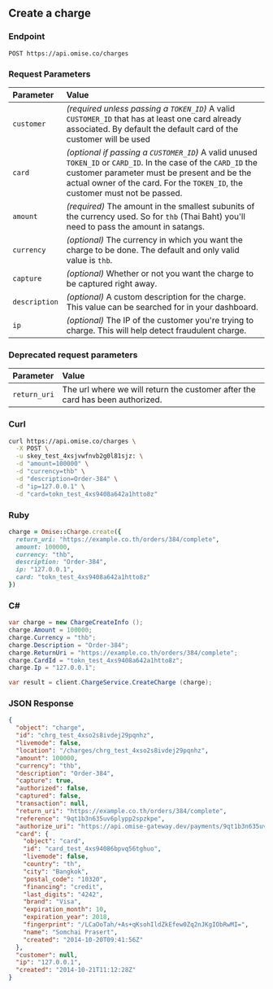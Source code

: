 ## Create a charge

### Endpoint

```
POST https://api.omise.co/charges
```

### Request Parameters

| Parameter                | Value                                             |
|:-------------------------|:--------------------------------------------------|
| `customer`               | *(required unless passing a `TOKEN_ID`)* A valid `CUSTOMER_ID` that has at least one card already associated. By default the default card of the customer will be used |
| `card`                   | *(optional if passing a `CUSTOMER_ID`)* A valid unused `TOKEN_ID` or `CARD_ID`. In the case of the `CARD_ID` the customer parameter must be present and be the actual owner of the card. For the `TOKEN_ID`, the customer must not be passed. |
| `amount`                 | *(required)* The amount in the smallest subunits of the currency used. So for `thb` (Thai Baht) you'll need to pass the amount in satangs. |
| `currency`               | *(optional)* The currency in which you want the charge to be done. The default and only valid value is `thb`. |
| `capture`                 | *(optional)* Whether or not you want the charge to be captured right away. |
| `description`            | *(optional)* A custom description for the charge. This value can be searched for in your dashboard. |
| `ip`                     | *(optional)* The IP of the customer you're trying to charge. This will help detect fraudulent charge. |


### Deprecated request parameters

| Parameter                | Value                                             |
|:-------------------------|:--------------------------------------------------|
| `return_uri`             | The url where we will return the customer after the card has been authorized. |

### Curl

```sh
curl https://api.omise.co/charges \
  -X POST \
  -u skey_test_4xsjvwfnvb2g0l81sjz: \
  -d "amount=100000" \
  -d "currency=thb" \
  -d "description=Order-384" \
  -d "ip=127.0.0.1" \
  -d "card=tokn_test_4xs9408a642a1htto8z"
```

### Ruby

```ruby
charge = Omise::Charge.create({
  return_uri: "https://example.co.th/orders/384/complete",
  amount: 100000,
  currency: "thb",
  description: "Order-384",
  ip: "127.0.0.1",
  card: "tokn_test_4xs9408a642a1htto8z"
})
```

### C&#35;

```c#
var charge = new ChargeCreateInfo ();
charge.Amount = 100000;
charge.Currency = "thb";
charge.Description = "Order-384";
charge.ReturnUri = "https://example.co.th/orders/384/complete";
charge.CardId = "tokn_test_4xs9408a642a1htto8z";
charge.Ip = "127.0.0.1";

var result = client.ChargeService.CreateCharge (charge);
```

### JSON Response

```json
{
  "object": "charge",
  "id": "chrg_test_4xso2s8ivdej29pqnhz",
  "livemode": false,
  "location": "/charges/chrg_test_4xso2s8ivdej29pqnhz",
  "amount": 100000,
  "currency": "thb",
  "description": "Order-384",
  "capture": true,
  "authorized": false,
  "captured": false,
  "transaction": null,
  "return_uri": "https://example.co.th/orders/384/complete",
  "reference": "9qt1b3n635uv6plypp2spzkpe",
  "authorize_uri": "https://api.omise-gateway.dev/payments/9qt1b3n635uv6plypp2spzkpe/authorize",
  "card": {
    "object": "card",
    "id": "card_test_4xs94086bpvq56tghuo",
    "livemode": false,
    "country": "th",
    "city": "Bangkok",
    "postal_code": "10320",
    "financing": "credit",
    "last_digits": "4242",
    "brand": "Visa",
    "expiration_month": 10,
    "expiration_year": 2018,
    "fingerprint": "/LCaOoTah/+As+qKsohIldZkEfew0Zq2nJKgIObRwMI=",
    "name": "Somchai Prasert",
    "created": "2014-10-20T09:41:56Z"
  },
  "customer": null,
  "ip": "127.0.0.1",
  "created": "2014-10-21T11:12:28Z"
}
```
